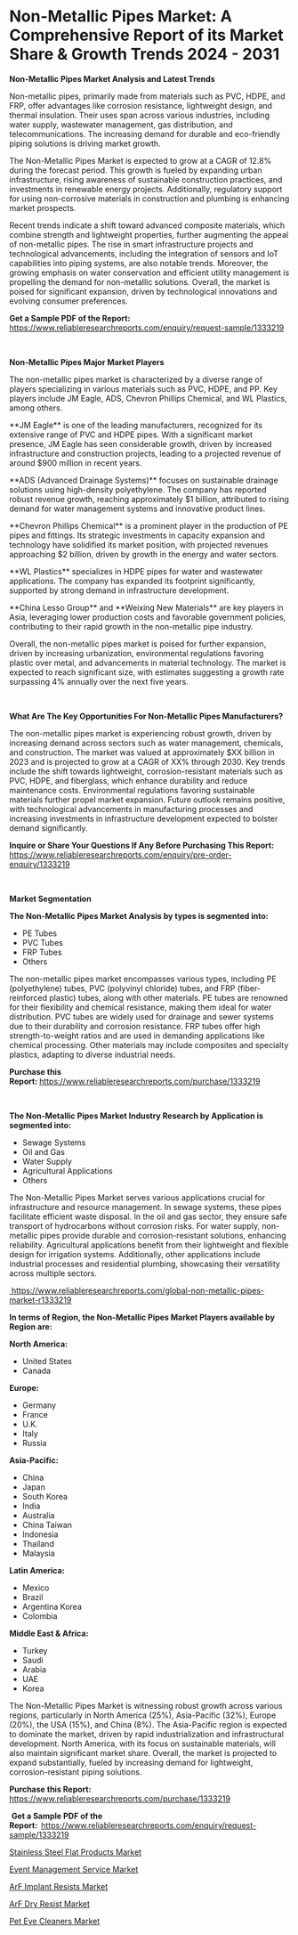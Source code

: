 <p><h1>Non-Metallic Pipes Market: A Comprehensive Report of its Market Share & Growth Trends 2024 - 2031</h1></p><p><strong>Non-Metallic Pipes Market Analysis and Latest Trends</strong></p>
<p><p>Non-metallic pipes, primarily made from materials such as PVC, HDPE, and FRP, offer advantages like corrosion resistance, lightweight design, and thermal insulation. Their uses span across various industries, including water supply, wastewater management, gas distribution, and telecommunications. The increasing demand for durable and eco-friendly piping solutions is driving market growth.</p><p>The Non-Metallic Pipes Market is expected to grow at a CAGR of 12.8% during the forecast period. This growth is fueled by expanding urban infrastructure, rising awareness of sustainable construction practices, and investments in renewable energy projects. Additionally, regulatory support for using non-corrosive materials in construction and plumbing is enhancing market prospects.</p><p>Recent trends indicate a shift toward advanced composite materials, which combine strength and lightweight properties, further augmenting the appeal of non-metallic pipes. The rise in smart infrastructure projects and technological advancements, including the integration of sensors and IoT capabilities into piping systems, are also notable trends. Moreover, the growing emphasis on water conservation and efficient utility management is propelling the demand for non-metallic solutions. Overall, the market is poised for significant expansion, driven by technological innovations and evolving consumer preferences.</p></p>
<p><strong>Get a Sample PDF of the Report:&nbsp;</strong> <a href="https://www.reliableresearchreports.com/enquiry/request-sample/1333219?utm_campaign=28&utm_medium=2&utm_source=Github&utm_content=ia&utm_term=01102024&utm_id=non-metallic-pipes">https://www.reliableresearchreports.com/enquiry/request-sample/1333219</a></p>
<p>&nbsp;</p>
<p><strong>Non-Metallic Pipes Major Market Players</strong></p>
<p><p>The non-metallic pipes market is characterized by a diverse range of players specializing in various materials such as PVC, HDPE, and PP. Key players include JM Eagle, ADS, Chevron Phillips Chemical, and WL Plastics, among others. </p><p>**JM Eagle** is one of the leading manufacturers, recognized for its extensive range of PVC and HDPE pipes. With a significant market presence, JM Eagle has seen considerable growth, driven by increased infrastructure and construction projects, leading to a projected revenue of around $900 million in recent years.</p><p>**ADS (Advanced Drainage Systems)** focuses on sustainable drainage solutions using high-density polyethylene. The company has reported robust revenue growth, reaching approximately $1 billion, attributed to rising demand for water management systems and innovative product lines.</p><p>**Chevron Phillips Chemical** is a prominent player in the production of PE pipes and fittings. Its strategic investments in capacity expansion and technology have solidified its market position, with projected revenues approaching $2 billion, driven by growth in the energy and water sectors.</p><p>**WL Plastics** specializes in HDPE pipes for water and wastewater applications. The company has expanded its footprint significantly, supported by strong demand in infrastructure development.</p><p>**China Lesso Group** and **Weixing New Materials** are key players in Asia, leveraging lower production costs and favorable government policies, contributing to their rapid growth in the non-metallic pipe industry.</p><p>Overall, the non-metallic pipes market is poised for further expansion, driven by increasing urbanization, environmental regulations favoring plastic over metal, and advancements in material technology. The market is expected to reach significant size, with estimates suggesting a growth rate surpassing 4% annually over the next five years.</p></p>
<p>&nbsp;</p>
<p><strong>What Are The Key Opportunities For Non-Metallic Pipes Manufacturers?</strong></p>
<p><p>The non-metallic pipes market is experiencing robust growth, driven by increasing demand across sectors such as water management, chemicals, and construction. The market was valued at approximately $XX billion in 2023 and is projected to grow at a CAGR of XX% through 2030. Key trends include the shift towards lightweight, corrosion-resistant materials such as PVC, HDPE, and fiberglass, which enhance durability and reduce maintenance costs. Environmental regulations favoring sustainable materials further propel market expansion. Future outlook remains positive, with technological advancements in manufacturing processes and increasing investments in infrastructure development expected to bolster demand significantly.</p></p>
<p><strong>Inquire or Share Your Questions If Any Before Purchasing This Report:</strong> <a href="https://www.reliableresearchreports.com/enquiry/pre-order-enquiry/1333219?utm_campaign=28&utm_medium=2&utm_source=Github&utm_content=ia&utm_term=01102024&utm_id=non-metallic-pipes">https://www.reliableresearchreports.com/enquiry/pre-order-enquiry/1333219</a></p>
<p>&nbsp;</p>
<p><strong>Market Segmentation</strong></p>
<p><strong>The Non-Metallic Pipes Market Analysis by types is segmented into:</strong></p>
<p><ul><li>PE Tubes</li><li>PVC Tubes</li><li>FRP Tubes</li><li>Others</li></ul></p>
<p><p>The non-metallic pipes market encompasses various types, including PE (polyethylene) tubes, PVC (polyvinyl chloride) tubes, and FRP (fiber-reinforced plastic) tubes, along with other materials. PE tubes are renowned for their flexibility and chemical resistance, making them ideal for water distribution. PVC tubes are widely used for drainage and sewer systems due to their durability and corrosion resistance. FRP tubes offer high strength-to-weight ratios and are used in demanding applications like chemical processing. Other materials may include composites and specialty plastics, adapting to diverse industrial needs.</p></p>
<p><strong>Purchase this Report:&nbsp;</strong><a href="https://www.reliableresearchreports.com/purchase/1333219?utm_campaign=28&utm_medium=2&utm_source=Github&utm_content=ia&utm_term=01102024&utm_id=non-metallic-pipes">https://www.reliableresearchreports.com/purchase/1333219</a></p>
<p>&nbsp;</p>
<p><strong>The Non-Metallic Pipes Market Industry Research by Application is segmented into:</strong></p>
<p><ul><li>Sewage Systems</li><li>Oil and Gas</li><li>Water Supply</li><li>Agricultural Applications</li><li>Others</li></ul></p>
<p><p>The Non-Metallic Pipes Market serves various applications crucial for infrastructure and resource management. In sewage systems, these pipes facilitate efficient waste disposal. In the oil and gas sector, they ensure safe transport of hydrocarbons without corrosion risks. For water supply, non-metallic pipes provide durable and corrosion-resistant solutions, enhancing reliability. Agricultural applications benefit from their lightweight and flexible design for irrigation systems. Additionally, other applications include industrial processes and residential plumbing, showcasing their versatility across multiple sectors.</p></p>
<p><a href="https://www.reliableresearchreports.com/global-non-metallic-pipes-market-r1333219?utm_campaign=28&utm_medium=2&utm_source=Github&utm_content=ia&utm_term=01102024&utm_id=non-metallic-pipes">&nbsp;https://www.reliableresearchreports.com/global-non-metallic-pipes-market-r1333219</a></p>
<p><strong>In terms of Region, the Non-Metallic Pipes Market Players available by Region are:</strong></p>
<p>
    <p> <strong> North America: </strong>
        <ul>
            <li>United States</li>
            <li>Canada</li>
        </ul>
        </p> 
    <p> <strong> Europe: </strong>
        <ul>
            <li>Germany</li>
            <li>France</li>
            <li>U.K.</li>
            <li>Italy</li>
            <li>Russia</li>
        </ul>
        </p> 
    <p> <strong> Asia-Pacific: </strong>
        <ul>
            <li>China</li>
            <li>Japan</li>
            <li>South Korea</li>
            <li>India</li>
            <li>Australia</li>
            <li>China Taiwan</li>
            <li>Indonesia</li>
            <li>Thailand</li>
            <li>Malaysia</li>
        </ul>
        </p> 
    <p> <strong> Latin America: </strong>
        <ul>
            <li>Mexico</li>
            <li>Brazil</li>
            <li>Argentina Korea</li>
            <li>Colombia</li>
        </ul>
        </p> 
    <p> <strong> Middle East & Africa: </strong>
        <ul>
            <li>Turkey</li>
            <li>Saudi</li>
            <li>Arabia</li>
            <li>UAE</li>
            <li>Korea</li>
        </ul>
    </p>
    </p>
<p><p>The Non-Metallic Pipes Market is witnessing robust growth across various regions, particularly in North America (25%), Asia-Pacific (32%), Europe (20%), the USA (15%), and China (8%). The Asia-Pacific region is expected to dominate the market, driven by rapid industrialization and infrastructural development. North America, with its focus on sustainable materials, will also maintain significant market share. Overall, the market is projected to expand substantially, fueled by increasing demand for lightweight, corrosion-resistant piping solutions.</p></p>
<p><strong>Purchase this Report: </strong><a href="https://www.reliableresearchreports.com/purchase/1333219?utm_campaign=28&utm_medium=2&utm_source=Github&utm_content=ia&utm_term=01102024&utm_id=non-metallic-pipes">https://www.reliableresearchreports.com/purchase/1333219</a></p>
<p>&nbsp;<strong>Get a Sample PDF of the Report:&nbsp;&nbsp;</strong><a href="https://www.reliableresearchreports.com/enquiry/request-sample/1333219?utm_campaign=28&utm_medium=2&utm_source=Github&utm_content=ia&utm_term=01102024&utm_id=non-metallic-pipes">https://www.reliableresearchreports.com/enquiry/request-sample/1333219</a></p>
<p><strong></strong></p>
<p><p><a href="https://github.com/MarlinNader2023/Market-Research-Report-List-1/blob/main/stainless-steel-flat-products-market.md?utm_campaign=28&utm_medium=2&utm_source=Github&utm_content=ia&utm_term=01102024&utm_id=non-metallic-pipes">Stainless Steel Flat Products Market</a></p><p><a href="https://www.linkedin.com/pulse/global-event-management-service-market-status-2024-2031-forecast-dofyf?utm_campaign=28&utm_medium=2&utm_source=Github&utm_content=ia&utm_term=01102024&utm_id=non-metallic-pipes">Event Management Service Market</a></p><p><a href="https://issuu.com/reportprime-2/docs/arf-implant-resists-market-size-203_0124a110cf43a5?utm_campaign=28&utm_medium=2&utm_source=Github&utm_content=ia&utm_term=01102024&utm_id=non-metallic-pipes">ArF Implant Resists Market</a></p><p><a href="https://issuu.com/reportprime-2/docs/arf-dry-resist-market-size-2030.ppt_331a69bbf46a50?utm_campaign=28&utm_medium=2&utm_source=Github&utm_content=ia&utm_term=01102024&utm_id=non-metallic-pipes">ArF Dry Resist Market</a></p><p><a href="https://github.com/santosh758595/Market-Research-Report-List-6/blob/main/pet-eye-cleaners-market.md?utm_campaign=28&utm_medium=2&utm_source=Github&utm_content=ia&utm_term=01102024&utm_id=non-metallic-pipes">Pet Eye Cleaners Market</a></p></p>